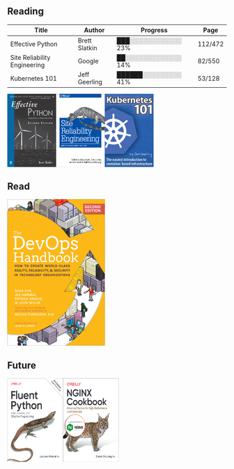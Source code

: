 ## Reading
| Title |Author |Progress |Page |
|--|--|--|--|
|Effective Python |Brett Slatkin |███░░░░░░░░░░░░ 23% |112/472 |
|Site Reliability Engineering |Google |██░░░░░░░░░░░░░ 14% |82/550 |
|Kubernetes 101 |Jeff Geerling |██████░░░░░░░░░ 41% |53/128 |
<p align='left'><img src='cover_art/effective_python.png' alt='Effective Python_cover' width='112' height='168'><img src='cover_art/site_reliability_engineering.png' alt='Site Reliability Engineering_cover' width='112' height='168'><img src='cover_art/kubernetes_101.png' alt='Kubernetes 101_cover' width='112' height='168'></p>

## Read

<p align='left'><img src='cover_art/devops_handbook.png' alt='DevOps HandBook_cover' width='224' height='336'></p>

## Future

<p align='left'><img src='cover_art/fluent_python.png' alt='Fluent Python_cover' width='128' height='192'><img src='cover_art/nginx_cookbook.png' alt='Nginx Cookbook_cover' width='128' height='192'></p>

